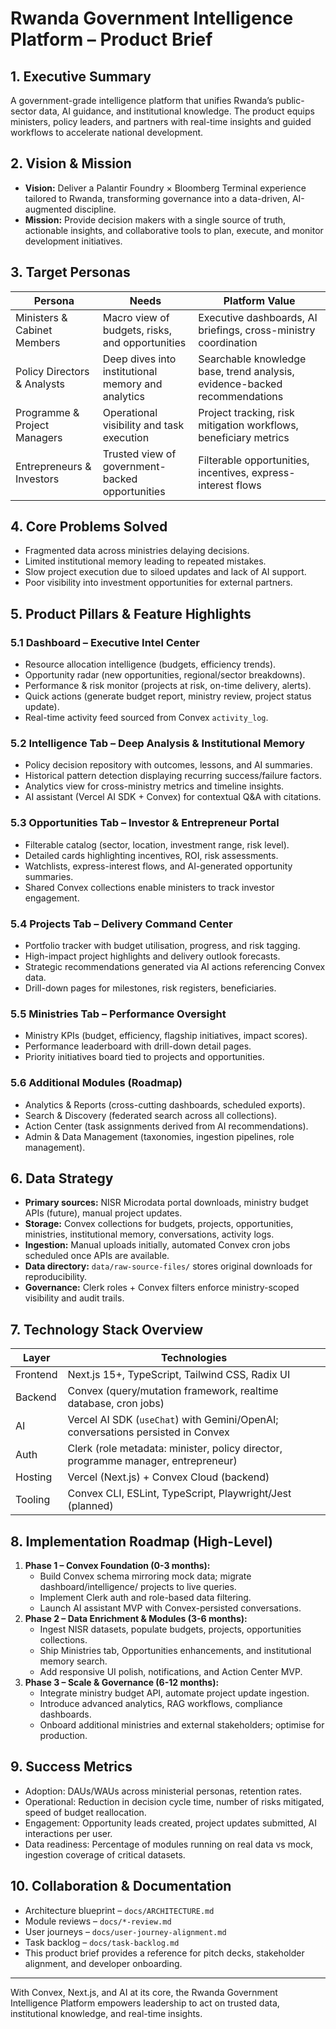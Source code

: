 # Rwanda Government Intelligence Platform – Product Brief

## 1. Executive Summary
A government-grade intelligence platform that unifies Rwanda’s public-sector data, AI guidance, and institutional knowledge. The product equips ministers, policy leaders, and partners with real-time insights and guided workflows to accelerate national development.

## 2. Vision & Mission
- **Vision:** Deliver a Palantir Foundry × Bloomberg Terminal experience tailored to Rwanda, transforming governance into a data-driven, AI-augmented discipline.
- **Mission:** Provide decision makers with a single source of truth, actionable insights, and collaborative tools to plan, execute, and monitor development initiatives.

## 3. Target Personas
| Persona | Needs | Platform Value |
| --- | --- | --- |
| Ministers & Cabinet Members | Macro view of budgets, risks, and opportunities | Executive dashboards, AI briefings, cross-ministry coordination |
| Policy Directors & Analysts | Deep dives into institutional memory and analytics | Searchable knowledge base, trend analysis, evidence-backed recommendations |
| Programme & Project Managers | Operational visibility and task execution | Project tracking, risk mitigation workflows, beneficiary metrics |
| Entrepreneurs & Investors | Trusted view of government-backed opportunities | Filterable opportunities, incentives, express-interest flows |

## 4. Core Problems Solved
- Fragmented data across ministries delaying decisions.
- Limited institutional memory leading to repeated mistakes.
- Slow project execution due to siloed updates and lack of AI support.
- Poor visibility into investment opportunities for external partners.

## 5. Product Pillars & Feature Highlights
### 5.1 Dashboard – Executive Intel Center
- Resource allocation intelligence (budgets, efficiency trends).
- Opportunity radar (new opportunities, regional/sector breakdowns).
- Performance & risk monitor (projects at risk, on-time delivery, alerts).
- Quick actions (generate budget report, ministry review, project status update).
- Real-time activity feed sourced from Convex `activity_log`.

### 5.2 Intelligence Tab – Deep Analysis & Institutional Memory
- Policy decision repository with outcomes, lessons, and AI summaries.
- Historical pattern detection displaying recurring success/failure factors.
- Analytics view for cross-ministry metrics and timeline insights.
- AI assistant (Vercel AI SDK + Convex) for contextual Q&A with citations.

### 5.3 Opportunities Tab – Investor & Entrepreneur Portal
- Filterable catalog (sector, location, investment range, risk level).
- Detailed cards highlighting incentives, ROI, risk assessments.
- Watchlists, express-interest flows, and AI-generated opportunity summaries.
- Shared Convex collections enable ministers to track investor engagement.

### 5.4 Projects Tab – Delivery Command Center
- Portfolio tracker with budget utilisation, progress, and risk tagging.
- High-impact project highlights and delivery outlook forecasts.
- Strategic recommendations generated via AI actions referencing Convex data.
- Drill-down pages for milestones, risk registers, beneficiaries.

### 5.5 Ministries Tab – Performance Oversight
- Ministry KPIs (budget, efficiency, flagship initiatives, impact scores).
- Performance leaderboard with drill-down detail pages.
- Priority initiatives board tied to projects and opportunities.

### 5.6 Additional Modules (Roadmap)
- Analytics & Reports (cross-cutting dashboards, scheduled exports).
- Search & Discovery (federated search across all collections).
- Action Center (task assignments derived from AI recommendations).
- Admin & Data Management (taxonomies, ingestion pipelines, role management).

## 6. Data Strategy
- **Primary sources:** NISR Microdata portal downloads, ministry budget APIs (future), manual project updates.
- **Storage:** Convex collections for budgets, projects, opportunities, ministries, institutional memory, conversations, activity logs.
- **Ingestion:** Manual uploads initially, automated Convex cron jobs scheduled once APIs are available.
- **Data directory:** `data/raw-source-files/` stores original downloads for reproducibility.
- **Governance:** Clerk roles + Convex filters enforce ministry-scoped visibility and audit trails.

## 7. Technology Stack Overview
| Layer | Technologies |
| --- | --- |
| Frontend | Next.js 15+, TypeScript, Tailwind CSS, Radix UI |
| Backend | Convex (query/mutation framework, realtime database, cron jobs) |
| AI | Vercel AI SDK (`useChat`) with Gemini/OpenAI; conversations persisted in Convex |
| Auth | Clerk (role metadata: minister, policy director, programme manager, entrepreneur) |
| Hosting | Vercel (Next.js) + Convex Cloud (backend) |
| Tooling | Convex CLI, ESLint, TypeScript, Playwright/Jest (planned) |

## 8. Implementation Roadmap (High-Level)
1. **Phase 1 – Convex Foundation (0-3 months):**
   - Build Convex schema mirroring mock data; migrate dashboard/intelligence/ projects to live queries.
   - Implement Clerk auth and role-based data filtering.
   - Launch AI assistant MVP with Convex-persisted conversations.
2. **Phase 2 – Data Enrichment & Modules (3-6 months):**
   - Ingest NISR datasets, populate budgets, projects, opportunities collections.
   - Ship Ministries tab, Opportunities enhancements, and institutional memory search.
   - Add responsive UI polish, notifications, and Action Center MVP.
3. **Phase 3 – Scale & Governance (6-12 months):**
   - Integrate ministry budget API, automate project update ingestion.
   - Introduce advanced analytics, RAG workflows, compliance dashboards.
   - Onboard additional ministries and external stakeholders; optimise for production.

## 9. Success Metrics
- Adoption: DAUs/WAUs across ministerial personas, retention rates.
- Operational: Reduction in decision cycle time, number of risks mitigated, speed of budget reallocation.
- Engagement: Opportunity leads created, project updates submitted, AI interactions per user.
- Data readiness: Percentage of modules running on real data vs mock, ingestion coverage of critical datasets.

## 10. Collaboration & Documentation
- Architecture blueprint – `docs/ARCHITECTURE.md`
- Module reviews – `docs/*-review.md`
- User journeys – `docs/user-journey-alignment.md`
- Task backlog – `docs/task-backlog.md`
- This product brief provides a reference for pitch decks, stakeholder alignment, and developer onboarding.

---
With Convex, Next.js, and AI at its core, the Rwanda Government Intelligence Platform empowers leadership to act on trusted data, institutional knowledge, and real-time insights.



